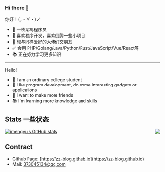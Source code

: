 ### Hi there 👋

<!--
**xulei131401/xulei131401** is a ✨ _special_ ✨ repository because its `README.md` (this file) appears on your GitHub profile.

Here are some ideas to get you started:

- 🔭 I’m currently working on ...
- 🌱 I’m currently learning ...
- 👯 I’m looking to collaborate on ...
- 🤔 I’m looking for help with ...
- 💬 Ask me about ...
- 📫 How to reach me: ...
- 😄 Pronouns: ...
- ⚡ Fun fact: ...
-->
你好！(。・∀・)ノ
* 🙂 一枚菜鸡程序员
* 🎁 喜欢程序开发，喜欢倒腾一些小项目
* 🌈 想与同样爱好的大佬们交朋友
* ✅ 会用 PHP/Golang/Java/Python/Rust/JavaScript/Vue/React等
* 📚 正在努力学习更多知识

---

Hello!
* 🙂 I am an ordinary college student
* 🎁 Like program development, do some interesting gadgets or applications
* 🙂 I want to make more friends
* 📚 I'm learning more knowledge and skills

Stats 一些状态
---
<img align="right" src="https://github-readme-stats.vercel.app/api/top-langs/?username=xulei131401" ></img>
[![imengyu's GitHub stats](https://github-readme-stats.vercel.app/api?username=xulei131401)](https://github.com/xulei131401/github-readme-stats)

Contract
---

* Github Page: [https://zz-blog.github.io](https://zz-blog.github.io)
* Mail: 373045134@qq.com
